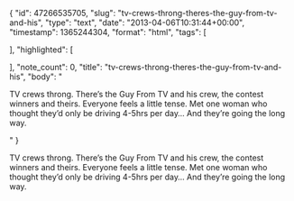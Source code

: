 {
  "id": 47266535705,
  "slug": "tv-crews-throng-theres-the-guy-from-tv-and-his",
  "type": "text",
  "date": "2013-04-06T10:31:44+00:00",
  "timestamp": 1365244304,
  "format": "html",
  "tags": [

  ],
  "highlighted": [

  ],
  "note_count": 0,
  "title": "tv-crews-throng-theres-the-guy-from-tv-and-his",
  "body": "<p>TV crews throng. There&rsquo;s the Guy From TV and his crew, the contest winners and theirs. Everyone feels a little tense. Met one woman who thought they&rsquo;d only be driving 4-5hrs per day&hellip; And they&rsquo;re going the long way.</p>"
}

<p>TV crews throng. There&rsquo;s the Guy From TV and his crew, the contest winners and theirs. Everyone feels a little tense. Met one woman who thought they&rsquo;d only be driving 4-5hrs per day&hellip; And they&rsquo;re going the long way.</p>